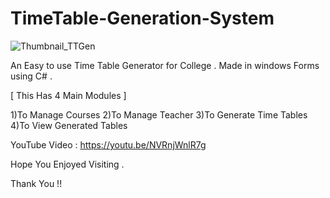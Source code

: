 # TimeTable-Generation-System

![Thumbnail_TTGen](https://user-images.githubusercontent.com/63893110/131569802-07e2ef19-c9b4-40f9-bd6c-5ca3a6507ac1.png)

An Easy to use Time Table Generator for College .
Made in windows Forms using C# .

[ This Has 4 Main Modules ]

1)To Manage Courses
2)To Manage Teacher
3)To Generate Time Tables
4)To View Generated Tables

YouTube Video : https://youtu.be/NVRnjWnlR7g 

Hope You Enjoyed Visiting .

Thank You !!

